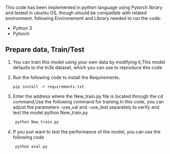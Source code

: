 This code has been implemented in python language using Pytorch library and tested in ubuntu OS, though should be compatible with related environment. following Environement and Library needed to run the code:

- Python 3
- Pytorch

## Prepare data, Train/Test
1) You can train this model using your own data by modifying it,This model defaults to the tn3k dataset, which you can use to reproduce this code
2) Run the following code to install the Requirements.

    `pip install -r requirements.txt`
3) Enter the address where the New_train.py file is located through the cd command,Use the following command for training.In this code, you can adjust the parameters -use_val and -use_test separately to verify and test the model
    python New_train.py 
   ```bash
    python New_train.py
   ```
4) If you just want to test the performance of the model, you can use the following code
   ```bash
    python eval.py 
   ```